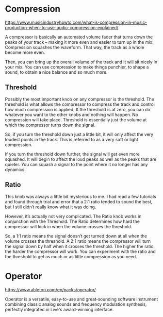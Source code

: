 # Compression

https://www.musicindustryhowto.com/what-is-compression-in-music-production-when-to-use-audio-compression-explained/

A compressor is basically an automated volume fader that turns down the peaks of your track – making it more even and easier to turn up in the mix. Compression squashes the waveform. That way, the track as a whole become more even.

Then, you can bring up the overall volume of the track and it will sit nicely in your mix. You can use compression to make things punchier, to shape a sound, to obtain a nice balance and so much more. 

## Threshold

Possibly the most important knob on any compressor is the threshold. The threshold is what allows the compressor to compress the track and control how much compression is applied. If the threshold is at zero, you can do whatever you want to the other knobs and nothing will happen. No compression will take place. Threshold is essentially just the volume at which the compressor turns down the signal.

 So, if you turn the threshold down just a little bit, it will only affect the very loudest points in the track. This is referred to as a very soft or light compression.

If you turn the threshold down further, the signal will get even more squashed. It will begin to affect the loud peaks as well as the peaks that are quieter. You can squash a signal to the point where it no longer has any dynamics.

## Ratio

This knob was always a little bit mysterious to me. I had read a few tutorials and found through trial and error that a 2:1 ratio tended to sound the best, but I still didn’t really know what it was doing.

However, it’s actually not very complicated. The Ratio knob works in conjunction with the Threshold. The Ratio determines how hard the compressor will kick in when the volume crosses the threshold.

So, a 1:1 ratio means the signal doesn’t get turned down at all when the volume crosses the threshold. A 2:1 ratio means the compressor will turn the signal down by half when it crosses the threshold. The higher the ratio, the harder the compressor will work. You can experiment with the ratio and the threshold to get as much or as little compression as you need.

## 



# Operator

https://www.ableton.com/en/packs/operator/

Operator is a versatile, easy-to-use and great-sounding software instrument combining classic analog sounds and frequency modulation synthesis, perfectly integrated in Live's award-winning interface.
